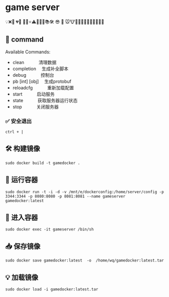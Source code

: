 # game server

💡❌💙 💔💜 💚💬⭐️⚠️💃🏻📄📚🛠 😎 🔧 🐭🐮🐯🐇🐉🐍🐎🐑🐒🐔🐶🐷

## 🔨 command
Available Commands:
-  clean       &emsp;&emsp;&emsp;清理数据
-  completion  &emsp;生成补全脚本
-  debug       &emsp;&emsp;&emsp;控制台
-  pb  [int] [obj]         &emsp;生成protobuf 
-  reloadcfg   &emsp;&emsp;&emsp;重新加载配置
-  start       &emsp;&emsp;&emsp;启动服务
-  state       &emsp;&emsp;&emsp;获取服务器运行状态
-  stop        &emsp;&emsp;&emsp;关闭服务器

 


### ✅ 安全退出
    ctrl + | 
  

  
  
## 🛠 构建镜像 
```
sudo docker build -t gamedocker .
```

## 🏃 运行容器  
```
sudo docker run -t -i -d -v /mnt/e/dockerconfig:/home/server/config -p 3344:3344 -p 8080:8080 -p 8081:8081 --name gameserver  gamedocker:latest
```

## 📝 进入容器 
```
sudo docker exec -it gameserver /bin/sh
```

## 📥 保存镜像
```
sudo docker save gamedocker:latest  -o  /home/wq/gamedocker:latest.tar
```
## 💡  加载镜像
```
sudo docker load -i gamedocker:latest.tar
```

